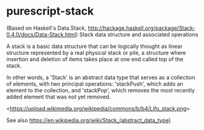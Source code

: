# purescript-stack
(Based on Haskell's Data.Stack, http://hackage.haskell.org/package/Stack-0.4.0/docs/Data-Stack.html)
Stack data structure and associated operations

A stack is a basic data structure that can be logically thought as linear structure represented by a real physical stack or pile, a structure where insertion and deletion of items takes place at one end called top of the stack.

In other words, a 'Stack' is an abstract data type that serves as a collection of elements, with two principal operations: 'stackPush', which adds an element to the collection, and 'stackPop', which removes the most recently added element that was not yet removed.

<<https://upload.wikimedia.org/wikipedia/commons/b/b4/Lifo_stack.png>>

See also <https://en.wikipedia.org/wiki/Stack_(abstract_data_type)>



